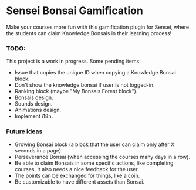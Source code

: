 # Sensei Bonsai Gamification 

Make your courses more fun with this gamification plugin for Sensei, where the students can claim Knowledge Bonsais in their learning process!

### TODO:

This project is a work in progress. Some pending items:

- Issue that copies the unique ID when copying a Knowledge Bonsai block.
- Don't show the knowledge bonsai if user is not logged-in.
- Ranking block (maybe "My Bonsais Forest block").
- Bonsais design.
- Sounds design.
- Animations design.
- Implement i18n.

### Future ideas

- Growing Bonsai block (a block that the user can claim only after X seconds in a page).
- Perseverance Bonsai (when accessing the courses many days in a row).
- Be able to claim Bonsais in some specific actions, like completing courses. It also needs a nice feedback for the user.
- The points can be exchanged for things, like a coin.
- Be customizable to have different assets than Bonsai.
